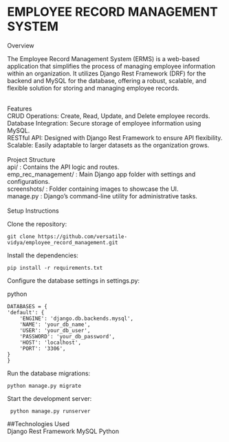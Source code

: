 # EMPLOYEE RECORD MANAGEMENT SYSTEM


Overview

The Employee Record Management System (ERMS) is a web-based application that simplifies the process of managing employee 
information within an organization. It utilizes Django Rest Framework (DRF) for the backend and MySQL for
the database, offering a robust, scalable, and flexible solution for storing and managing employee records.<br><br>

Features<br>
    CRUD Operations: Create, Read, Update, and Delete employee records.<br>
    Database Integration: Secure storage of employee information using MySQL.<br>
    RESTful API: Designed with Django Rest Framework to ensure API flexibility.<br>
    Scalable: Easily adaptable to larger datasets as the organization grows.<br>
<br>
Project Structure<br>
    api/                : Contains the API logic and routes.<br>
    emp_rec_management/ :  Main Django app folder with settings and configurations.<br>
    screenshots/        : Folder containing images to showcase the UI.<br>
    manage.py           : Django’s command-line utility for administrative tasks.<br>
<br>
Setup Instructions

   Clone the repository:
  
    git clone https://github.com/versatile-vidya/employee_record_management.git

Install the dependencies:

    pip install -r requirements.txt

Configure the database settings in settings.py:

python

    DATABASES = {
    'default': {
        'ENGINE': 'django.db.backends.mysql',
        'NAME': 'your_db_name',
        'USER': 'your_db_user',
        'PASSWORD': 'your_db_password',
        'HOST': 'localhost',
        'PORT': '3306',
    }
    }

Run the database migrations:

    python manage.py migrate

Start the development server:
         
     python manage.py runserver
##Technologies Used<br>
   Django Rest Framework
    MySQL
    Python

